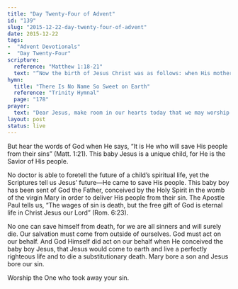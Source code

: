 ```yaml
---
title: "Day Twenty-Four of Advent"
id: "139"
slug: "2015-12-22-day-twenty-four-of-advent"
date: 2015-12-22
tags:
-  "Advent Devotionals"
-  "Day Twenty-Four"
scripture:
  reference: "Matthew 1:18-21"
  text: "“Now the birth of Jesus Christ was as follows: when His mother Mary had been betrothed to Joseph, before they came together she was found to be with child by the Holy Spirit. And Joseph her husband, being a righteous man and not wanting to disgrace her, planned to send her away secretly. But when he had considered this, behold, an angel of the Lord appeared to him in a dream, saying, ‘Joseph, son of David, do not be afraid to take Mary as your wife; for the Child who has been conceived in her is of the Holy Spirit. She will bear a Son; and you shall call His name Jesus, for He will save His people from their sins.’”"
hymn:
  title: "There Is No Name So Sweet on Earth"
  reference: "Trinity Hymnal"
  page: "178"
prayer:
  text: "Dear Jesus, make room in our hearts today that we may worship You in all Your glory. May we see our hearts today as they truly are and see our sin that we may truly recognize our need. Show us our Savior that we may cry out in sincere thanksgiving for Your life and work on our behalf. We love you Jesus, Savior of Your people. Amen."
layout: post
status: live
---
```


But hear the words of God when He says, “It is He who will save His people from their sins” (Matt. 1:21). This baby Jesus is a unique child, for He is the Savior of His people.

No doctor is able to foretell the future of a child’s spiritual life, yet the Scriptures tell us Jesus’ future—He came to save His people. This baby boy has been sent of God the Father, conceived by the Holy Spirit in the womb of the virgin Mary in order to deliver His people from their sin. The Apostle Paul tells us, “The wages of sin is death, but the free gift of God is eternal life in Christ Jesus our Lord” (Rom. 6:23).

No one can save himself from death, for we are all sinners and will surely die. Our salvation must come from outside of ourselves. God must act on our behalf. And God Himself did act on our behalf when He conceived the baby boy Jesus, that Jesus would come to earth and live a perfectly righteous life and to die a substitutionary death. Mary bore a son and Jesus bore our sin.

Worship the One who took away your sin.
